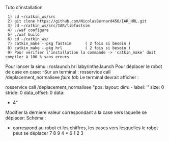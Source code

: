 Tuto d'installation 

	 1) cd ~/catkin_ws/src
	 2) git clone https://github.com/NicolasBernard456/IAR_HRL.git
 	 3) cd ~/catkin_ws/src/IAR/libfastsim
	 4) ./waf configure
	 5) ./waf build
	 6) cd ~/catkin_ws/
	 7) catkin_make --pkg fastsim      ( 2 fois si besoin ) 
	 8) catkin_make --pkg hrl          ( 2 fois si besoin ) 
	 9) Pour verifier l'installation la commande -> 'catkin_make' doit compiler à 100 % sans ereurs

Pour lancer la simu : roslaunch hrl labyrinthe.launch
Pour déplacer le robot de case en case:
	-Sur un terminal : rosservice call /deplacement_normalisee *faire tab*
	Le terminal devrait afficher :
	
rosservice call /deplacement_normalisee "pos:
  layout:
    dim:
    - label: ''
      size: 0
      stride: 0
    data_offset: 0
  data:
  - 4"
  
  Modifier la derniere valeur correspondant a la case vers laquelle se déplacer:
  Schéma :
  * correspond au robot et les chiffres, les cases vers lesquelles le robot peut se déplacer
  7 8 9
  4 * 6
  1 2 3
  
